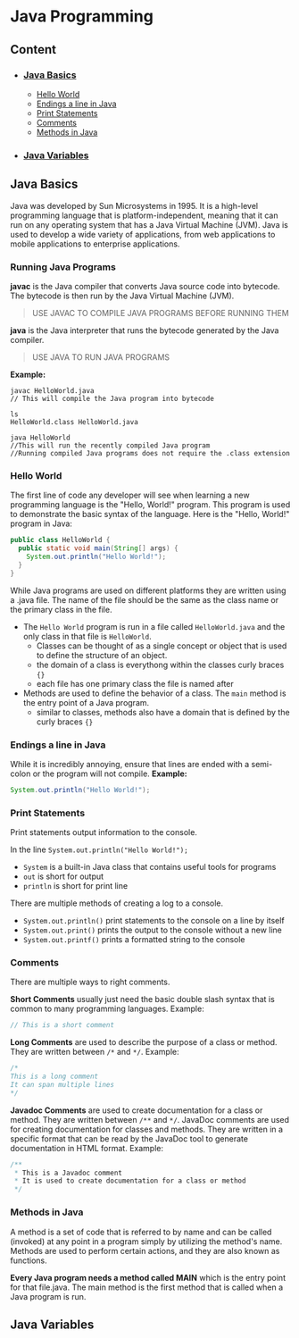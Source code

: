 # Java Programming
## Content
- ### [**Java Basics**](#java-basics)
    - [Hello World](#hello-world)
    - [Endings a line in Java](#endings-a-line-in-java)
    - [Print Statements](#print-statements)
    - [Comments](#comments)
    - [Methods in Java](#methods-in-java)
- ### [**Java Variables**](#java-variables)

## Java Basics 

Java was developed by Sun Microsystems in 1995. It is a high-level programming language that is platform-independent, meaning that it can run on any operating system that has a Java Virtual Machine (JVM). Java is used to develop a wide variety of applications, from web applications to mobile applications to enterprise applications.

### Running Java Programs

**javac** is the Java compiler that converts Java source code into bytecode. The bytecode is then run by the Java Virtual Machine (JVM).
> USE JAVAC TO COMPILE JAVA PROGRAMS BEFORE RUNNING THEM

**java** is the Java interpreter that runs the bytecode generated by the Java compiler.
> USE JAVA TO RUN JAVA PROGRAMS

**Example:**
```terminal
javac HelloWorld.java
// This will compile the Java program into bytecode

ls
HelloWorld.class HelloWorld.java

java HelloWorld
//This will run the recently compiled Java program
//Running compiled Java programs does not require the .class extension
```

### Hello World 

The first line of code any developer will see when learning a new programming language is the "Hello, World!" program. This program is used to demonstrate the basic syntax of the language. Here is the "Hello, World!" program in Java:

```Java
public class HelloWorld {
  public static void main(String[] args) {
    System.out.println("Hello World!");
  }
}
```

While Java programs are used on different platforms they are written using a .java file. The name of the file should be the same as the class name or the primary class in the file.
- The `Hello World` program is run in a file called `HelloWorld.java` and the only class in that file is `HelloWorld`. 
    - Classes can be thought of as a single concept or object that is used to define the structure of an object.
    - the domain of a class is everythong within the classes curly braces `{}`
    - each file has one primary class the file is named after
- Methods are used to define the behavior of a class. The `main` method is the entry point of a Java program.
    - similar to classes, methods also have a domain that is defined by the curly braces `{}`

### Endings a line in Java
While it is incredibly annoying, ensure that lines are ended with a semi-colon or the program will not compile.
**Example:**
```Java
System.out.println("Hello World!");
```

### Print Statements

Print statements output information to the console. 

In the line ```System.out.println("Hello World!");```
- `System` is a built-in Java class that contains useful tools for programs 
- `out` is short for output 
- `println` is short for print line

There are multiple methods of creating a log to a console. 
- `System.out.println()` print statements to the console on a line by itself
- `System.out.print()` prints the output to the console without a new line
- `System.out.printf()` prints a formatted string to the console

### Comments
There are multiple ways to right comments.

**Short Comments** usually just need the basic double slash syntax that is common to many programming languages. 
Example:
```Java
// This is a short comment
```

**Long Comments** are used to describe the purpose of a class or method. They are written between `/*` and `*/`.
Example:
```Java
/*
This is a long comment
It can span multiple lines
*/
```

**Javadoc Comments** are used to create documentation for a class or method. They are written between `/**` and `*/`. JavaDoc comments are used for creating documentation for classes and methods. They are written in a specific format that can be read by the JavaDoc tool to generate documentation in HTML format.
Example:
```Java
/**
 * This is a Javadoc comment
 * It is used to create documentation for a class or method
 */
```

### Methods in Java

A method  is a set of code that is referred to by name and can be called (invoked) at any point in a program simply by utilizing the method's name. Methods are used to perform certain actions, and they are also known as functions.

**Every Java program needs a method called MAIN** which is the entry point for that file.java. The main method is the first method that is called when a Java program is run. 

## Java Variables